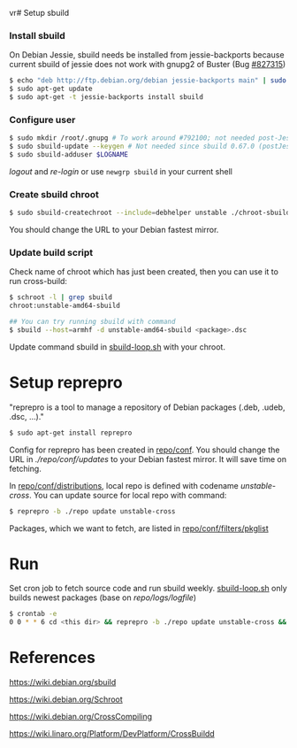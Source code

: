vr# Setup sbuild
### Install sbuild
On Debian Jessie, sbuild needs be installed from jessie-backports
because current sbuild of jessie does not work with gnupg2 of Buster
(Bug [#827315](https://bugs.debian.org/cgi-bin/bugreport.cgi?bug=827315))
```sh
$ echo "deb http://ftp.debian.org/debian jessie-backports main" | sudo tee -a /etc/apt/sources.list
$ sudo apt-get update
$ sudo apt-get -t jessie-backports install sbuild
```

### Configure user
```sh
$ sudo mkdir /root/.gnupg # To work around #792100; not needed post-Jessie
$ sudo sbuild-update --keygen # Not needed since sbuild 0.67.0 (postJessie, see #801798)
$ sudo sbuild-adduser $LOGNAME
```
*logout* and *re-login* or use `newgrp sbuild` in your current shell

### Create sbuild chroot
```sh
$ sudo sbuild-createchroot --include=debhelper unstable ./chroot-sbuild http://ftp.debian.org/debian
```
You should change the URL to your Debian fastest mirror.

### Update build script
Check name of chroot which has just been created,
then you can use it to run cross-build:
```sh
$ schroot -l | grep sbuild
chroot:unstable-amd64-sbuild

## You can try running sbuild with command
$ sbuild --host=armhf -d unstable-amd64-sbuild <package>.dsc
```
Update command sbuild in [sbuild-loop.sh](./sbuild-loop.sh) with your chroot.
# Setup reprepro
"reprepro is a tool to manage a repository of Debian packages (.deb, .udeb, .dsc, ...)."
```sh
$ sudo apt-get install reprepro
```
Config for reprepro has been created in [repo/conf](./repo/conf).
You should change the URL in *./repo/conf/updates* to your Debian fastest mirror.
It will save time on fetching.

In [repo/conf/distributions](./repo/conf/distributions),
local repo is defined with codename *unstable-cross*.
You can update source for local repo with command:
```sh
$ reprepro -b ./repo update unstable-cross
```

Packages, which we want to fetch, are listed in [repo/conf/filters/pkglist](./repo/conf/filters/pkglist)

# Run
Set cron job to fetch source code and run sbuild weekly.
[sbuild-loop.sh](./sbuild-loop.sh) only builds newest packages (base on *repo/logs/logfile*)
```sh
$ crontab -e
0 0 * * 6 cd <this dir> && reprepro -b ./repo update unstable-cross && ./sbuild-loop.sh
```

# References
<https://wiki.debian.org/sbuild>

<https://wiki.debian.org/Schroot>

<https://wiki.debian.org/CrossCompiling>

<https://wiki.linaro.org/Platform/DevPlatform/CrossBuildd>
